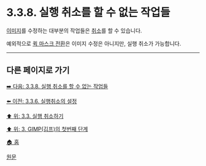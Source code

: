 # 3.3.8. 실행 취소를 할 수 없는 작업들
[이미지](./19-glossaryx-image.md)를 수정하는 대부분의 작업들은 [취소](./19-glossaryx-undo.md)를 할 수 있습니다.

예외적으로 [퀵 마스크 전환](./03-02-04-05-quickmask-toggle.md)은 이미지 수정은 아니지만, 실행 취소가 가능합니다.

***

## 다른 페이지로 가기

[➡️ 다음: 3.3.8. 실행 취소를 할 수 없는 작업들](./03-03-08-tasks_cannot_undo.md)

[⬅️ 이전: 3.3.6. 실행취소의 설정](./03-03-06-system_resource_settings_of_undoing.md)

[⬆️ 위: 3.3. 실행 취소하기](./03-03-00-undoing.md)

[⬆️ 위: 3. GIMP(김프)의 첫번째 단계](./03-00-first-step-with-gimp.md)

[🏠 홈](./00-home.md)

[원문](https://docs.gimp.org/2.10/ko/gimp-concepts-undo.html)